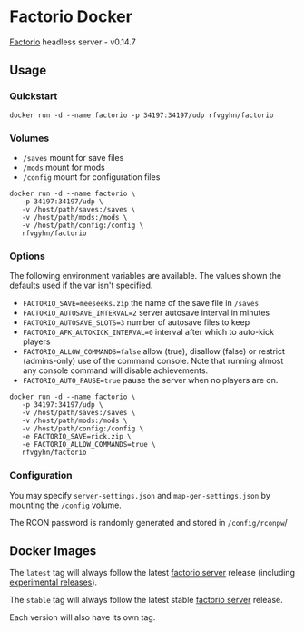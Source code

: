 # Factorio Docker

[Factorio][0] headless server - v0.14.7

## Usage

### Quickstart

```
docker run -d --name factorio -p 34197:34197/udp rfvgyhn/factorio
```

### Volumes

* `/saves` mount for save files
* `/mods` mount for mods
* `/config` mount for configuration files

```
docker run -d --name factorio \
   -p 34197:34197/udp \
   -v /host/path/saves:/saves \
   -v /host/path/mods:/mods \
   -v /host/path/config:/config \
   rfvgyhn/factorio
```

### Options

The following environment variables are available. The values shown the defaults used if
the var isn't specified.

* `FACTORIO_SAVE=meeseeks.zip` the name of the save file in `/saves`
* `FACTORIO_AUTOSAVE_INTERVAL=2` server autosave interval in minutes
* `FACTORIO_AUTOSAVE_SLOTS=3` number of autosave files to keep
* `FACTORIO_AFK_AUTOKICK_INTERVAL=0` interval after which to auto-kick players
* `FACTORIO_ALLOW_COMMANDS=false` allow (true), disallow (false) or restrict (admins-only) use of the command console. Note that running almost any console command will disable achievements.
* `FACTORIO_AUTO_PAUSE=true` pause the server when no players are on.

```
docker run -d --name factorio \
   -p 34197:34197/udp \
   -v /host/path/saves:/saves \
   -v /host/path/mods:/mods \
   -v /host/path/config:/config \
   -e FACTORIO_SAVE=rick.zip \
   -e FACTORIO_ALLOW_COMMANDS=true \
   rfvgyhn/factorio
```

### Configuration

You may specify `server-settings.json` and `map-gen-settings.json` by mounting the 
`/config` volume.

The RCON password is randomly generated and stored in `/config/rconpw`/

## Docker Images

The `latest` tag will always follow the latest [factorio server][1] release
(including [experimental releases][2]).

The `stable` tag will always follow the latest stable [factorio server][1] release.

Each version will also have its own tag.


[0]: https://www.factorio.com/
[1]: https://www.factorio.com/download-headless/stable
[2]: https://www.factorio.com/download-headless/experimental

